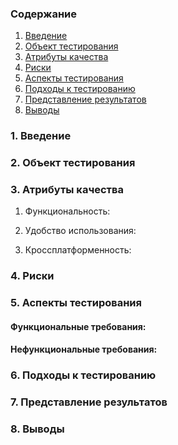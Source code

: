 ### Содержание
1. [Введение](#1)
2. [Объект тестирования](#2)
3. [Атрибуты качества](#3)
4. [Риски](#4)
5. [Аспекты тестирования](#5)
6. [Подходы к тестированию](#6)
7. [Представление результатов](#7)
8. [Выводы](#8)


### 1. Введение


### 2. Объект тестирования


### 3. Атрибуты качества
1. Функциональность:
    
2. Удобство использования:
   
3. Кроссплатформенность:
    

### 4. Риски

### 5. Аспекты тестирования

#### Функциональные требования:

#### Нефункциональные требования:

### 6. Подходы к тестированию

### 7. Представление результатов

### 8. Выводы

